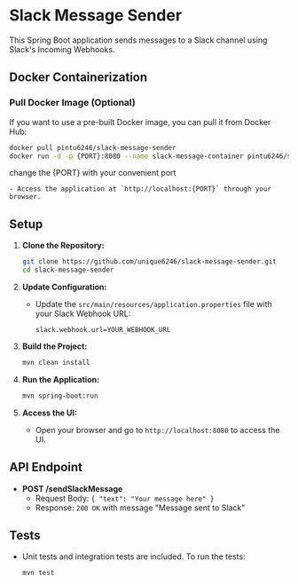 # Slack Message Sender

This Spring Boot application sends messages to a Slack channel using Slack's Incoming Webhooks.


## Docker Containerization

### Pull Docker Image (Optional)
If you want to use a pre-built Docker image, you can pull it from Docker Hub:
```bash
docker pull pintu6246/slack-message-sender
docker run -d -p {PORT}:8080 --name slack-message-container pintu6246/slack-message-sender
```
change the {PORT} with your convenient port

    - Access the application at `http://localhost:{PORT}` through your browser.

## Setup
1. **Clone the Repository:**
    ```bash
    git clone https://github.com/unique6246/slack-message-sender.git
    cd slack-message-sender
    ```

2. **Update Configuration:**
    - Update the `src/main/resources/application.properties` file with your Slack Webhook URL:
      ```properties
      slack.webhook.url=YOUR_WEBHOOK_URL
      ```

3. **Build the Project:**
    ```bash
    mvn clean install
    ```

4. **Run the Application:**
    ```bash
    mvn spring-boot:run
    ```

5. **Access the UI:**
    - Open your browser and go to `http://localhost:8080` to access the UI.

## API Endpoint
- **POST /sendSlackMessage**
    - Request Body: `{ "text": "Your message here" }`
    - Response: `200 OK` with message "Message sent to Slack"




## Tests
- Unit tests and integration tests are included. To run the tests:
  ```bash
  mvn test
